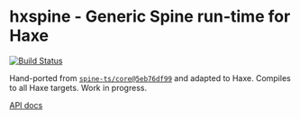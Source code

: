 # hxspine - Generic Spine run-time for Haxe

[![Build Status](https://travis-ci.org/nadako/hxspine.svg?branch=master)](https://travis-ci.org/nadako/hxspine)

Hand-ported from [`spine-ts/core@5eb76df99`](https://github.com/EsotericSoftware/spine-runtimes/tree/5eb76df99/spine-ts/core/src) and adapted to Haxe.
Compiles to all Haxe targets. Work in progress.

[API docs](https://nadako.github.io/hxspine/)
